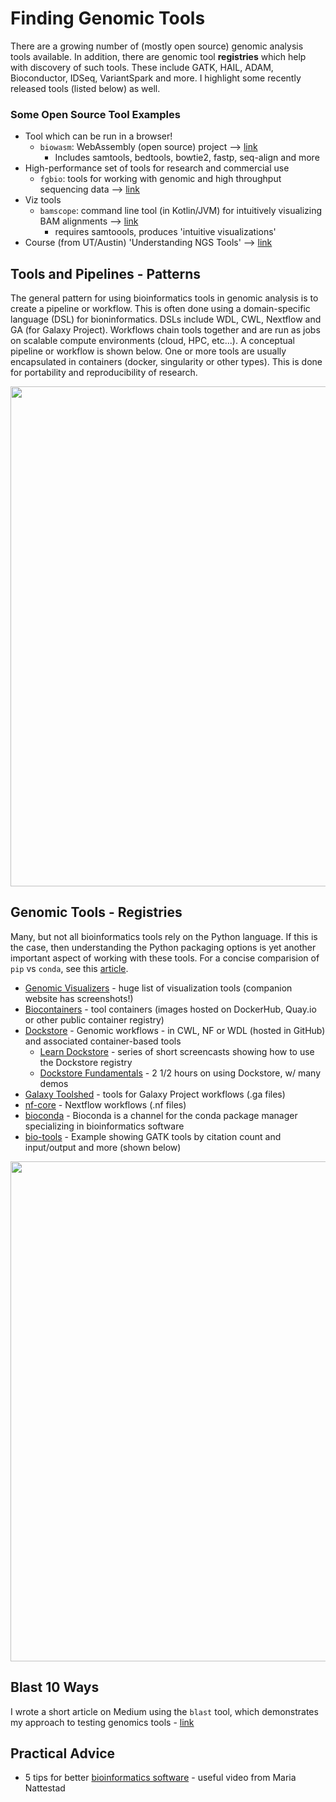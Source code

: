 # Finding Genomic Tools 

There are a growing number of (mostly open source) genomic analysis tools available.  In addition, there are genomic tool **registries** which help with discovery of such tools.  These include GATK, HAIL, ADAM, Bioconductor, IDSeq, VariantSpark and more.  I highlight some recently released tools (listed below) as well.

### Some Open Source Tool Examples

- Tool which can be run in a browser! 
  - `biowasm`: WebAssembly (open source) project  --> [link](https://biowasm.com/)
    - Includes samtools, bedtools, bowtie2, fastp, seq-align and more
- High-performance set of tools for research and commercial use
  - `fgbio`: tools for working with genomic and high throughput sequencing data --> [link](http://fulcrumgenomics.github.io/fgbio/tools/latest/)
- Viz tools 
  - `bamscope`: command line tool (in Kotlin/JVM) for intuitively visualizing BAM alignments --> [link](https://github.com/jslfree080/bamscope)
    - requires samtoools, produces 'intuitive visualizations'
- Course (from UT/Austin) 'Understanding NGS Tools' --> [link](https://wikis.utexas.edu/display/CoreNGSTools/Core+NGS+Tools+Home)

## Tools and Pipelines - Patterns

The general pattern for using bioinformatics tools in genomic analysis is to create a pipeline or workflow.  This is often done using a domain-specific language (DSL) for bioninformatics.  DSLs include WDL, CWL, Nextflow and GA (for Galaxy Project).  Workflows chain tools together and are run as jobs on scalable compute environments (cloud, HPC, etc...). A conceptual pipeline or workflow is shown below.  One or more tools are usually encapsulated in containers (docker, singularity or other types).  This is done for portability and reproducibility of research.

<img src="https://github.com/lynnlangit/TeamTeri/blob/master/Images/tools-pipeline.png" width=800>

## Genomic Tools - Registries

Many, but not all bioinformatics tools rely on the Python language.  If this is the case, then understanding the Python packaging options is yet another important aspect of working with these tools.  For a concise comparision of `pip` vs `conda`, see this [article](https://pythonspeed.com/articles/conda-vs-pip).  

- [Genomic Visualizers](https://github.com/cmdcolin/awesome-genome-visualization) - huge list of visualization tools (companion website has screenshots!)
- [Biocontainers](https://biocontainers.pro/#/) - tool containers (images hosted on DockerHub, Quay.io or other public container registry)
- [Dockstore](https://dockstore.org/) - Genomic workflows - in CWL, NF or WDL (hosted in GitHub) and associated container-based tools
  - [Learn Dockstore](https://www.youtube.com/playlist?list=PL2uhATKMu4U_MxWFXCvu9WlASdJQgAevh) - series of short screencasts showing how to use the Dockstore registry
  - [Dockstore Fundamentals](https://www.youtube.com/watch?v=shMr_Bd01Ko) - 2 1/2 hours on using Dockstore, w/ many demos
- [Galaxy Toolshed](https://toolshed.g2.bx.psu.edu/) - tools for Galaxy Project workflows (.ga files)
- [nf-core](https://nf-co.re/) - Nextflow workflows (.nf files)
- [bioconda](https://bioconda.github.io/) - Bioconda is a channel for the conda package manager specializing in bioinformatics software
- [bio-tools](https://bio.tools/t?page=1&q=gatk&sort=citationCount&ord=desc) - Example showing GATK tools by citation count and input/output and more (shown below)

<img src="https://github.com/lynnlangit/TeamTeri/blob/master/Images/bio-tools-registry.png" width=800>



## Blast 10 Ways

I wrote a short article on Medium using the `blast` tool, which demonstrates my approach to testing genomics tools - [link](https://medium.com/@lynnlangit/blast-10-ways-3db78f881059)

## Practical Advice

- 5 tips for better [bioinformatics software](https://www.youtube.com/watch?v=ujWnEMicotE) - useful video from Maria Nattestad
